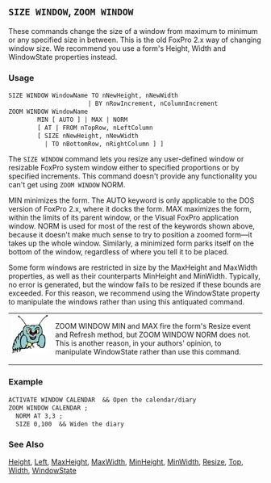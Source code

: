 ## `SIZE WINDOW`, `ZOOM WINDOW`

These commands change the size of a window from maximum to minimum or any specified size in between. This is the old FoxPro 2.x way of changing window size. We recommend you use a form's Height, Width and WindowState properties instead.

### Usage

```foxpro
SIZE WINDOW WindowName TO nNewHeight, nNewWidth
                      | BY nRowIncrement, nColumnIncrement
ZOOM WINDOW WindowName
        MIN [ AUTO ] | MAX | NORM
        [ AT | FROM nTopRow, nLeftColumn
        [ SIZE nNewHeight, nNewWidth
          | TO nBottomRow, nRightColumn ] ]
```

The `SIZE WINDOW` command lets you resize any user-defined window or resizable FoxPro system window either to specified proportions or by specified increments. This command doesn't provide any functionality you can't get using `ZOOM WINDOW` NORM.

MIN minimizes the form. The AUTO keyword is only applicable to the DOS version of FoxPro 2.x, where it docks the form. MAX maximizes the form, within the limits of its parent window, or the Visual FoxPro application window. NORM is used for most of the rest of the keywords shown above, because it doesn't make much sense to try to position a zoomed form&mdash;it takes up the whole window. Similarly, a minimized form parks itself on the bottom of the window, regardless of where you tell it to be placed.

Some form windows are restricted in size by the MaxHeight and MaxWidth properties, as well as their counterparts MinHeight and MinWidth. Typically, no error is generated, but the window fails to be resized if these bounds are exceeded. For this reason, we recommend using the WindowState property to manipulate the windows rather than using this antiquated command.

<table>
<tr>
  <td width="17%" valign="top">
<img width="95" height="78" src="bug.gif">
  </td>
  <td width="83%">
  <p>ZOOM WINDOW MIN and MAX fire the form's Resize event and Refresh method, but ZOOM WINDOW NORM does not. This is another reason, in your authors' opinion, to manipulate WindowState rather than use this command.</p>
  </td>
 </tr>
</table>

### Example

```foxpro
ACTIVATE WINDOW CALENDAR  && Open the calendar/diary
ZOOM WINDOW CALENDAR ;
  NORM AT 3,3 ;
  SIZE 0,100  && Widen the diary
```
### See Also

[Height](s4g368.md), [Left](s4g375.md), [MaxHeight](s4g377.md), [MaxWidth](s4g377.md), [MinHeight](s4g377.md), [MinWidth](s4g377.md), [Resize](s4g562.md), [Top](s4g375.md), [Width](s4g368.md), [WindowState](s4g633.md)